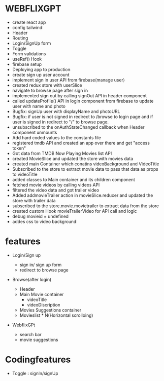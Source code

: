 # WEBFLIXGPT
 - create react app
 - config tailwind
 - Header
 - Routing
 - Login/SignUp form
 - Toggle
 - Form validations
 - useRef() Hook
 - firebase setup
 - Deploying app to production
 - create sign up user account
 - implement sign in user API from firebase(manage user)
 - created redux store with userSlice
 - navigate to browse page after sign in 
 - implemented sign out by calling signOut API in header component
 - called updateProfile() API in login component from firebase to update user with name and photo
 - Bugfix: signUp user with displayName and photoURL
 - Bugfix: if user is not signed in redirect to /browse to login page and if user is signed in redirect to "/" to browse page.
 - unsubscribed to the onAuthStateChanged callback when Header component unmounts
 - Add hard coded values to the constants file
 - registered tmdb API and created an app over there and get "access token"
 - Got data from TMDB Now Playing Movies list API
 - created MovieSlice and updated the store with movies data
 - created main Container which conatins videoBackground and VideoTitle
 - Subscribed to the store to extract movie data to pass that data as props to videoTitle
 - added classes to Main container and its children component
 - fetched movie videos by calling videos API
 - filtered the video data and got trailer video 
 - Added addmovieTrailer action in movieSlice.reducer and updated the store with trailer data 
 - subscribed to the store.movie.movietrailer to extract data from the store
 - created custom Hook movieTrailerVideo for API call and logic
 - debug movieid = undefined 
 - addes css to video background

 # features
 - Login/Sign up
   - sign in/ sign up form
   - redirect to browse page
 - Browse(after login)
   - Header
   - Main Movie container
     - videoTitle 
     - videoDiscription
   - Movies Suggestions container
    - Movieslist * N(Horizontal scrolloing)

 - WebflixGPt
   - search bar
   - movie suggestions

 # Codingfeatures
  - Toggle : signIn/signUp